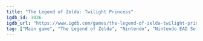 ```yaml
---
title: "The Legend of Zelda: Twilight Princess"
igdb_id: 1036
igdb_url: "https://www.igdb.com/games/the-legend-of-zelda-twilight-princess"
tag: ["Main game", "The Legend of Zelda", "Nintendo", "Nintendo EAD Software Development Group No.3", "Imagica DigitalScape", "Puzzle", "Role-playing (RPG)", "Adventure", "Single player", "Third person", "Action", "Fantasy", "Open world"]
---
```

